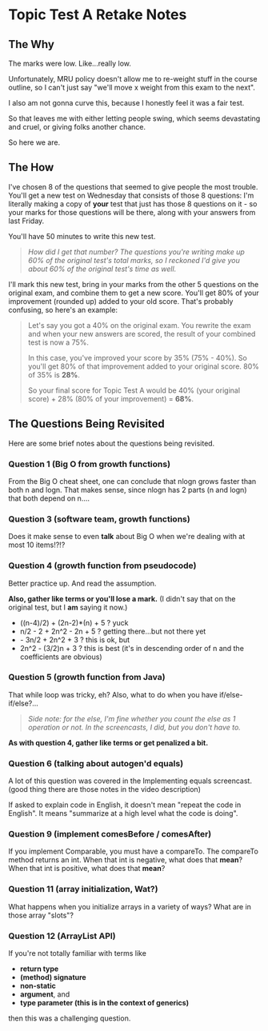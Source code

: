 # Topic Test A Retake Notes

## The Why

The marks were low. Like...really low. 

Unfortunately, MRU policy doesn't allow me to re-weight stuff in the course outline, so I can't just say "we'll move x weight from this exam to the next". 

I also am not gonna curve this, because I honestly feel it was a fair test. 

So that leaves me with either letting people swing, which seems devastating and cruel, or giving folks another chance. 

So here we are.

## The How

I've chosen 8 of the questions that seemed to give people the most trouble. You'll get a new test on Wednesday that consists of those 8 questions: I'm literally making a copy of **your** test that just has those 8 questions on it - so your marks for those questions will be there, along with your answers from last Friday.

You'll have 50 minutes to write this new test. 
> _How did I get that number? The questions you're writing make up 60% of the original test's total marks, so I reckoned I'd give you about 60% of the original test's time as well._

I'll mark this new test, bring in your marks from the other 5 questions on the original exam, and combine them to get a new score. You'll get 80% of your improvement (rounded up) added to your old score. That's probably confusing, so here's an example:

> Let's say you got a 40% on the original exam. You rewrite the exam and when your new answers are scored, the result of your combined test is now a 75%. 
> 
> In this case, you've improved your score by 35% (75% - 40%). So you'll get 80% of that improvement added to your original score. 80% of 35% is **28%**.
> 
> So your final score for Topic Test A would be 40% (your original score) + 28% (80% of your improvement) = **68%**. 

## The Questions Being Revisited

Here are some brief notes about the questions being revisited.

### Question 1 (Big O from growth functions)

From the Big O cheat sheet, one can conclude that nlogn grows faster than both n and logn. That makes sense, since nlogn has 2 parts (n and logn) that both depend on n....

### Question 3 (software team, growth functions)

Does it make sense to even **talk** about Big O when we're dealing with at most 10 items!?!?

### Question 4 (growth function from pseudocode)

Better practice up. And read the assumption.

**Also, gather like terms or you'll lose a mark.** (I didn't say that on the original test, but I **am** saying it now.) 

- ((n-4)/2) + (2n-2)*(n) + 5 ? yuck  
- n/2 - 2 + 2n^2 - 2n + 5 ? getting there...but not there yet   
- \- 3n/2 + 2n^2 + 3 ? this is ok, but  
- 2n^2 - (3/2)n + 3 ? this is best (it's in descending order of n and the coefficients are obvious)    

### Question 5 (growth function from Java)

That while loop was tricky, eh?
Also, what to do when you have if/else-if/else?...

> _Side note: for the else, I'm fine whether you count the else as 1 operation or not. In the screencasts, I did, but you don't have to._

**As with question 4, gather like terms or get penalized a bit.**

### Question 6 (talking about autogen'd equals)

A lot of this question was covered in the Implementing equals screencast. (good thing there are those notes in the video description)

If asked to explain code in English, it doesn't mean "repeat the code in English". It means "summarize at a high level what the code is doing".

### Question 9 (implement comesBefore / comesAfter)

If you implement Comparable, you must have a compareTo. The compareTo method returns an int. When that int is negative, what does that **mean**? When that int is positive, what does that **mean**?

### Question 11 (array initialization, Wat?)

What happens when you initialize arrays in a variety of ways? What are in those array "slots"? 

### Question 12 (ArrayList API)

If you're not totally familiar with terms like 

- **return type**
- **(method) signature**
- **non-static**
- **argument**, and 
- **type parameter (this is in the context of generics)** 
  
then this was a challenging question.
